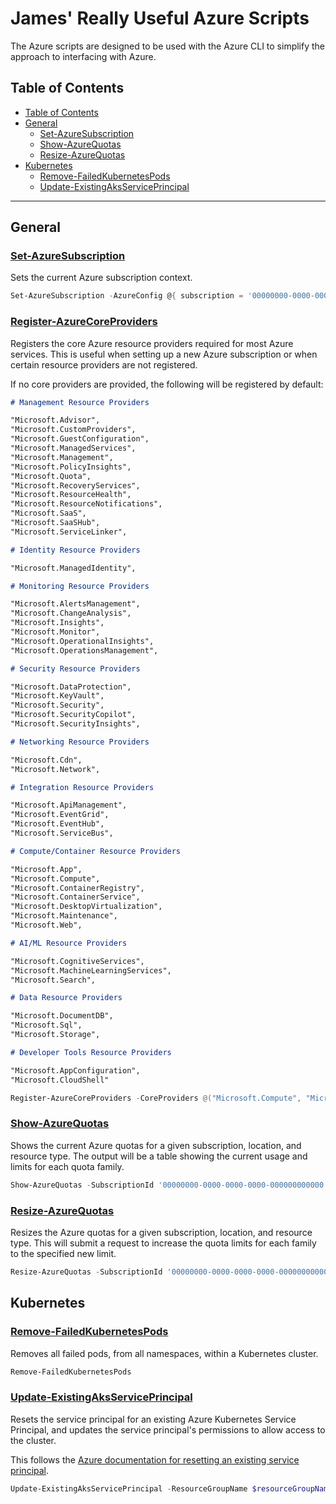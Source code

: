 # James' Really Useful Azure Scripts

The Azure scripts are designed to be used with the Azure CLI to simplify the approach to interfacing with Azure.

## Table of Contents

- [Table of Contents](#table-of-contents)
- [General](#general)
  - [Set-AzureSubscription](#set-azuresubscription)
  - [Show-AzureQuotas](#show-azurequotas)
  - [Resize-AzureQuotas](#resize-azurequotas)
- [Kubernetes](#kubernetes)
  - [Remove-FailedKubernetesPods](#remove-failedkubernetespods)
  - [Update-ExistingAksServicePrincipal](#update-existingaksserviceprincipal)

---

## General

### [Set-AzureSubscription](./Set-AzureSubscription.psm1)

Sets the current Azure subscription context.

```powershell
Set-AzureSubscription -AzureConfig @{ subscription = '00000000-0000-0000-0000-000000000000' }
```

### [Register-AzureCoreProviders](./Register-AzureCoreProviders.psm1)

Registers the core Azure resource providers required for most Azure services. This is useful when setting up a new Azure subscription or when certain resource providers are not registered.

If no core providers are provided, the following will be registered by default:

```markdown
# Management Resource Providers

"Microsoft.Advisor",
"Microsoft.CustomProviders",
"Microsoft.GuestConfiguration",
"Microsoft.ManagedServices",
"Microsoft.Management",
"Microsoft.PolicyInsights",
"Microsoft.Quota",
"Microsoft.RecoveryServices",
"Microsoft.ResourceHealth",
"Microsoft.ResourceNotifications",
"Microsoft.SaaS",
"Microsoft.SaaSHub",
"Microsoft.ServiceLinker",

# Identity Resource Providers

"Microsoft.ManagedIdentity",

# Monitoring Resource Providers

"Microsoft.AlertsManagement",
"Microsoft.ChangeAnalysis",
"Microsoft.Insights",
"Microsoft.Monitor",
"Microsoft.OperationalInsights",
"Microsoft.OperationsManagement",

# Security Resource Providers

"Microsoft.DataProtection",
"Microsoft.KeyVault",
"Microsoft.Security",
"Microsoft.SecurityCopilot",
"Microsoft.SecurityInsights",

# Networking Resource Providers

"Microsoft.Cdn",
"Microsoft.Network",

# Integration Resource Providers

"Microsoft.ApiManagement",
"Microsoft.EventGrid",
"Microsoft.EventHub",
"Microsoft.ServiceBus",

# Compute/Container Resource Providers

"Microsoft.App",
"Microsoft.Compute",
"Microsoft.ContainerRegistry",
"Microsoft.ContainerService",
"Microsoft.DesktopVirtualization",
"Microsoft.Maintenance",
"Microsoft.Web",

# AI/ML Resource Providers

"Microsoft.CognitiveServices",
"Microsoft.MachineLearningServices",
"Microsoft.Search",

# Data Resource Providers

"Microsoft.DocumentDB",
"Microsoft.Sql",
"Microsoft.Storage",

# Developer Tools Resource Providers

"Microsoft.AppConfiguration",
"Microsoft.CloudShell"
```

```powershell
Register-AzureCoreProviders -CoreProviders @("Microsoft.Compute", "Microsoft.Network", "Microsoft.Storage")
```

### [Show-AzureQuotas](./Show-AzureQuotas.psm1)

Shows the current Azure quotas for a given subscription, location, and resource type. The output will be a table showing the current usage and limits for each quota family.

```powershell
Show-AzureQuotas -SubscriptionId '00000000-0000-0000-0000-000000000000' -Locations 'eastus2' -Type 'Compute'
```

### [Resize-AzureQuotas](./Resize-AzureQuotas.psm1)

Resizes the Azure quotas for a given subscription, location, and resource type. This will submit a request to increase the quota limits for each family to the specified new limit.

```powershell
Resize-AzureQuotas -SubscriptionId '00000000-0000-0000-0000-000000000000' -Locations 'eastus2' -Type 'Compute' -Family 'Standard_DSv3_Family' -Quota 20
```

## Kubernetes

### [Remove-FailedKubernetesPods](./kubernetes/Remove-FailedKubernetesPods.psm1)

Removes all failed pods, from all namespaces, within a Kubernetes cluster.

```powershell
Remove-FailedKubernetesPods
```

### [Update-ExistingAksServicePrincipal](./kubernetes/Update-ExistingAksServicePrincipal.psm1)

Resets the service principal for an existing Azure Kubernetes Service Principal, and updates the service principal's permissions to allow access to the cluster.

This follows the [Azure documentation for resetting an existing service principal](https://docs.microsoft.com/en-us/azure/aks/update-credentials#reset-the-existing-service-principal-credential).

```powershell
Update-ExistingAksServicePrincipal -ResourceGroupName $resourceGroupName -ClusterName $clusterName
```
